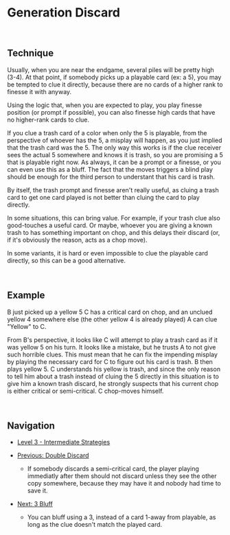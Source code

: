 # Generation Discard

<br />

## Technique

Usually, when you are near the endgame, several piles will be pretty high (3-4). At that point, if somebody picks up a playable card (ex: a 5), you may be tempted to clue it directly, because there are no cards of a higher rank to finesse it with anyway.

Using the logic that, when you are expected to play, you play finesse position (or prompt if possible), you can also finesse high cards that have no higher-rank cards to clue.

If you clue a trash card of a color when only the 5 is playable, from the perspective of whoever has the 5, a misplay will happen, as you just implied that the trash card was the 5. The only way this works is if the clue receiver sees the actual 5 somewhere and knows it is trash, so you are promising a 5 that is playable right now. As always, it can be a prompt or a finesse, or you can even use this as a bluff. The fact that the moves triggers a blind play should be enough for the third person to understant that his card is trash.

By itself, the trash prompt and finesse aren't really useful, as cluing a trash card to get one card played is not better than cluing the card to play directly.

In some situations, this can bring value. For example, if your trash clue also good-touches a useful card. Or maybe, whoever you are giving a known trash to has something important on chop, and this delays their discard (or, if it's obviously the reason, acts as a chop move).

In some variants, it is hard or even impossible to clue the playable card directly, so this can be a good alternative.

<br />

## Example

B just picked up a yellow 5
C has a critical card on chop, and an unclued yellow 4 somewhere else (the other yellow 4 is already played)
A can clue "Yellow" to C.

From B's perspective, it looks like C will attempt to play a trash card as if it was yellow 5 on his turn. It looks like a mistake, but he trusts A to not give such horrible clues. This must mean that he can fix the impending misplay by playing the necessary card for C to figure out his card is trash. B then plays yellow 5.
C understands his yellow is trash, and since the only reason to tell him about a trash instead of cluing the 5 directly in this situation is to give him a known trash discard, he strongly suspects that his current chop is either critical or semi-critical. C chop-moves himself.

<br />

## Navigation

* [Level 3 - Intermediate Strategies](https://github.com/agilbert1412/HanabiStrategy/blob/master/Strategy/Level%203%20-%20Intermediate/Level%203%20-%20Intermediate.md)

* [Previous: Double Discard](https://github.com/agilbert1412/HanabiStrategy/blob/master/Strategy/Level%203%20-%20Intermediate/36%20-%20Double%20Discard.md)
	* If somebody discards a semi-critical card, the player playing immediatly after them should not discard unless they see the other copy somewhere, because they may have it and nobody had time to save it.

* [Next: 3 Bluff](https://github.com/agilbert1412/HanabiStrategy/blob/master/Strategy/Level%203%20-%20Intermediate/38%20-%203%20Bluff.md)
	* You can bluff using a 3, instead of a card 1-away from playable, as long as the clue doesn't match the played card.